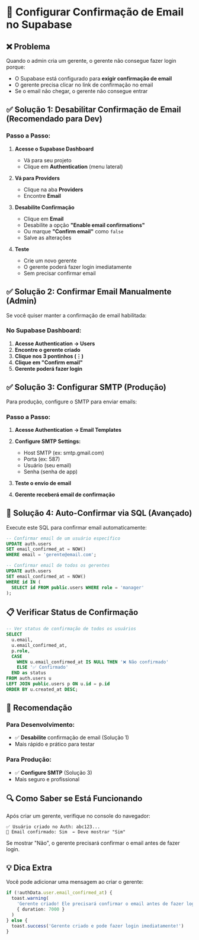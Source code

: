 # 📧 Configurar Confirmação de Email no Supabase

## **❌ Problema**

Quando o admin cria um gerente, o gerente não consegue fazer login porque:
- O Supabase está configurado para **exigir confirmação de email**
- O gerente precisa clicar no link de confirmação no email
- Se o email não chegar, o gerente não consegue entrar

## **✅ Solução 1: Desabilitar Confirmação de Email (Recomendado para Dev)**

### **Passo a Passo:**

1. **Acesse o Supabase Dashboard**
   - Vá para seu projeto
   - Clique em **Authentication** (menu lateral)

2. **Vá para Providers**
   - Clique na aba **Providers**
   - Encontre **Email**

3. **Desabilite Confirmação**
   - Clique em **Email**
   - Desabilite a opção **"Enable email confirmations"**
   - Ou marque **"Confirm email"** como `false`
   - Salve as alterações

4. **Teste**
   - Crie um novo gerente
   - O gerente poderá fazer login imediatamente
   - Sem precisar confirmar email

## **✅ Solução 2: Confirmar Email Manualmente (Admin)**

Se você quiser manter a confirmação de email habilitada:

### **No Supabase Dashboard:**

1. **Acesse Authentication → Users**
2. **Encontre o gerente criado**
3. **Clique nos 3 pontinhos (⋮)**
4. **Clique em "Confirm email"**
5. **Gerente poderá fazer login**

## **✅ Solução 3: Configurar SMTP (Produção)**

Para produção, configure o SMTP para enviar emails:

### **Passo a Passo:**

1. **Acesse Authentication → Email Templates**
2. **Configure SMTP Settings:**
   - Host SMTP (ex: smtp.gmail.com)
   - Porta (ex: 587)
   - Usuário (seu email)
   - Senha (senha de app)

3. **Teste o envio de email**
4. **Gerente receberá email de confirmação**

## **🔧 Solução 4: Auto-Confirmar via SQL (Avançado)**

Execute este SQL para confirmar email automaticamente:

```sql
-- Confirmar email de um usuário específico
UPDATE auth.users
SET email_confirmed_at = NOW()
WHERE email = 'gerente@email.com';

-- Confirmar email de todos os gerentes
UPDATE auth.users
SET email_confirmed_at = NOW()
WHERE id IN (
  SELECT id FROM public.users WHERE role = 'manager'
);
```

## **📋 Verificar Status de Confirmação**

```sql
-- Ver status de confirmação de todos os usuários
SELECT 
  u.email,
  u.email_confirmed_at,
  p.role,
  CASE 
    WHEN u.email_confirmed_at IS NULL THEN '❌ Não confirmado'
    ELSE '✅ Confirmado'
  END as status
FROM auth.users u
LEFT JOIN public.users p ON u.id = p.id
ORDER BY u.created_at DESC;
```

## **🎯 Recomendação**

### **Para Desenvolvimento:**
- ✅ **Desabilite** confirmação de email (Solução 1)
- Mais rápido e prático para testar

### **Para Produção:**
- ✅ **Configure SMTP** (Solução 3)
- Mais seguro e profissional

## **🔍 Como Saber se Está Funcionando**

Após criar um gerente, verifique no console do navegador:

```
✅ Usuário criado no Auth: abc123...
📧 Email confirmado: Sim  ← Deve mostrar "Sim"
```

Se mostrar "Não", o gerente precisará confirmar o email antes de fazer login.

## **💡 Dica Extra**

Você pode adicionar uma mensagem ao criar o gerente:

```typescript
if (!authData.user.email_confirmed_at) {
  toast.warning(
    'Gerente criado! Ele precisará confirmar o email antes de fazer login.',
    { duration: 7000 }
  )
} else {
  toast.success('Gerente criado e pode fazer login imediatamente!')
}
```
